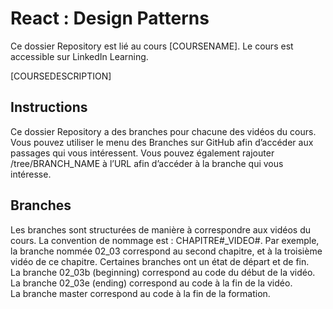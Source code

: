 # React : Design Patterns

Ce dossier Repository est lié au cours [COURSENAME]. Le cours est accessible sur LinkedIn Learning. 

[COURSEDESCRIPTION] 

## Instructions 

Ce dossier Repository a des branches pour chacune des vidéos du cours. Vous pouvez utiliser le menu des Branches sur GitHub afin d’accéder aux passages qui vous intéressent. Vous pouvez également rajouter /tree/BRANCH_NAME à l’URL afin d’accéder à la branche qui vous intéresse. 

## Branches 

Les branches sont structurées de manière à correspondre aux vidéos du cours. La convention de nommage est : CHAPITRE#_VIDEO#. Par exemple, la branche nommée 02_03 correspond au second chapitre, et à la troisième vidéo de ce chapitre. Certaines branches ont un état de départ et de fin.  
La branche 02_03b (beginning) correspond au code du début de la vidéo.  
La branche 02_03e (ending) correspond au code à la fin de la vidéo.  
La branche master correspond au code à la fin de la formation. 


[0]: # "Replace these placeholder URLs with actual course URLs"
[lil-course-url]: https://www.linkedin.com/learning/
[lil-thumbnail-url]: http://
